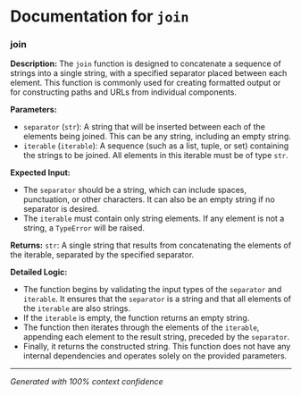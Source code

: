 # Documentation for `join`

### join

**Description:**
The `join` function is designed to concatenate a sequence of strings into a single string, with a specified separator placed between each element. This function is commonly used for creating formatted output or for constructing paths and URLs from individual components.

**Parameters:**
- `separator` (`str`): A string that will be inserted between each of the elements being joined. This can be any string, including an empty string.
- `iterable` (`iterable`): A sequence (such as a list, tuple, or set) containing the strings to be joined. All elements in this iterable must be of type `str`.

**Expected Input:**
- The `separator` should be a string, which can include spaces, punctuation, or other characters. It can also be an empty string if no separator is desired.
- The `iterable` must contain only string elements. If any element is not a string, a `TypeError` will be raised.

**Returns:**
`str`: A single string that results from concatenating the elements of the iterable, separated by the specified separator.

**Detailed Logic:**
- The function begins by validating the input types of the `separator` and `iterable`. It ensures that the `separator` is a string and that all elements of the `iterable` are also strings.
- If the `iterable` is empty, the function returns an empty string.
- The function then iterates through the elements of the `iterable`, appending each element to the result string, preceded by the `separator`.
- Finally, it returns the constructed string. This function does not have any internal dependencies and operates solely on the provided parameters.

---
*Generated with 100% context confidence*
